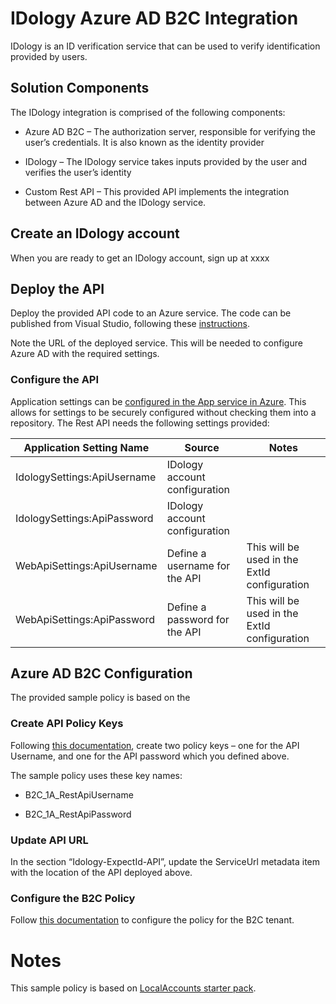 # IDology Azure AD B2C Integration

IDology is an ID verification service that can be used to verify
identification provided by users.

## Solution Components

The IDology integration is comprised of the following components:

  - Azure AD B2C – The authorization server, responsible for verifying
    the user’s credentials. It is also known as the identity provider

  - IDology – The IDology service takes inputs provided by the user and
    verifies the user’s identity

  - Custom Rest API – This provided API implements the integration
    between Azure AD and the IDology service.

## Create an IDology account

When you are ready to get an IDology account, sign up at xxxx

## Deploy the API

Deploy the provided API code to an Azure service. The code can be
published from Visual Studio, following these
[instructions](https://docs.microsoft.com/visualstudio/deployment/quickstart-deploy-to-azure?view=vs-2019).

Note the URL of the deployed service. This will be needed to configure
Azure AD with the required settings.

### Configure the API

Application settings can be [configured in the App service in
Azure](https://docs.microsoft.com/en-us/azure/app-service/configure-common#configure-app-settings).
This allows for settings to be securely configured without checking them
into a repository. The Rest API needs the following settings provided:

| Application Setting Name    | Source                        | Notes                                        |
| --------------------------- | ----------------------------- | -------------------------------------------- |
| IdologySettings:ApiUsername | IDology account configuration |                                              |
| IdologySettings:ApiPassword | IDology account configuration |                                              |
| WebApiSettings:ApiUsername  | Define a username for the API | This will be used in the ExtId configuration |
| WebApiSettings:ApiPassword  | Define a password for the API | This will be used in the ExtId configuration |

## Azure AD B2C Configuration

The provided sample policy is based on the

### Create API Policy Keys

Following [this
documentation](https://docs.microsoft.com/en-us/azure/active-directory-b2c/secure-rest-api#add-rest-api-username-and-password-policy-keys),
create two policy keys – one for the API Username, and one for the API
password which you defined above.

The sample policy uses these key names:

  - B2C\_1A\_RestApiUsername

  - B2C\_1A\_RestApiPassword

### Update API URL

In the section “Idology-ExpectId-API”, update the ServiceUrl metadata
item with the location of the API deployed above.

### Configure the B2C Policy

Follow [this
documentation](https://docs.microsoft.com/en-us/azure/active-directory-b2c/custom-policy-get-started?tabs=applications#custom-policy-starter-pack)
to configure the policy for the B2C tenant.

# Notes

This sample policy is based on [LocalAccounts starter
pack](https://github.com/Azure-Samples/active-directory-b2c-custom-policy-starterpack/tree/master/LocalAccounts).
